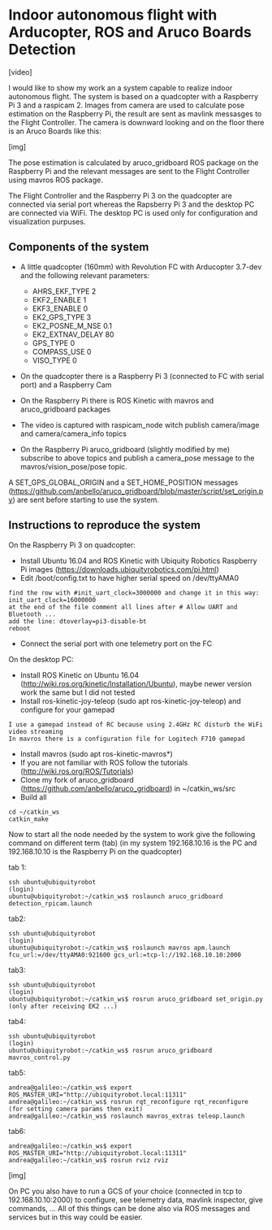 # Indoor autonomous flight with Arducopter, ROS and Aruco Boards Detection

[video]

I would like to show my work an a system capable to realize indoor autonomous flight.
The system is based on a quadcopter with a Raspberry Pi 3 and a raspicam 2. Images from camera are used to calculate pose estimation on the Raspberry Pi, the result are sent as mavlink messasges to the Flight Controller.
The camera is downward looking and on the floor there is an Aruco Boards like this:

[img]

The pose estimation is calculated by aruco_gridboard ROS package on the Raspberry Pi and the relevant messages are sent to the Flight Controller using mavros ROS package.

The Flight Controller and the Raspberry Pi 3 on the quadcopter are connected via serial port whereas the Rapsberry Pi 3 and the desktop PC are connected via WiFi. The desktop PC is used only for configuration and visualization purpuses.

## Components of the system

- A little quadcopter (160mm) with Revolution FC with Arducopter 3.7-dev and the following relevant parameters:
  - AHRS_EKF_TYPE 2
  - EKF2_ENABLE 1
  - EKF3_ENABLE 0
  - EK2_GPS_TYPE 3
  - EK2_POSNE_M_NSE 0.1
  - EK2_EXTNAV_DELAY 80
  - GPS_TYPE 0
  - COMPASS_USE 0
  - VISO_TYPE 0
	
- On the quadcopter there is a Raspberry Pi 3 (connected to FC with serial port) and a Raspberry Cam
- On the Raspberry Pi there is ROS Kinetic with mavros and aruco_gridboard packages
- The video is captured with raspicam_node witch publish camera/image and camera/camera_info topics
- On the Raspberry Pi aruco_gridboard (slightly modified by me) subscribe to above topics and publish a camera_pose message to the mavros/vision_pose/pose topic.

A SET_GPS_GLOBAL_ORIGIN and a SET_HOME_POSITION messages (https://github.com/anbello/aruco_gridboard/blob/master/script/set_origin.py) are sent before starting to use the system.

## Instructions to reproduce the system

On the Raspberry Pi 3 on quadcopter:
- Install Ubuntu 16.04 and ROS Kinetic with Ubiquity Robotics Raspberry Pi images (https://downloads.ubiquityrobotics.com/pi.html)
- Edit /boot/config.txt to have higher serial speed on /dev/ttyAMA0
```
find the row with #init_uart_clock=3000000 and change it in this way: init_uart_clock=16000000
at the end of the file comment all lines after # Allow UART and Bluetooth ...
add the line: dtoverlay=pi3-disable-bt
reboot
```
- Connect the serial port with one telemetry port on the FC

On the desktop PC:
- Install ROS Kinetic on Ubuntu 16.04 (http://wiki.ros.org/kinetic/Installation/Ubuntu), maybe newer version work the same but I did not tested
- Install ros-kinetic-joy-teleop (sudo apt ros-kinetic-joy-teleop) and configure for your gamepad
```
I use a gamepad instead of RC because using 2.4GHz RC disturb the WiFi video streaming
In mavros there is a configuration file for Logitech F710 gamepad
```
- Install mavros (sudo apt ros-kinetic-mavros*)
- If you are not familiar with ROS follow the tutorials (http://wiki.ros.org/ROS/Tutorials)
- Clone my fork of aruco_gridboard (https://github.com/anbello/aruco_gridboard) in ~/catkin_ws/src
- Build all
```
cd ~/catkin_ws
catkin_make
```

Now to start all the node needed by the system to work give the following command on different term (tab)
(in my system 192.168.10.16 is the PC and 192.168.10.10 is the Raspberry Pi on the quadcopter)

tab 1:
```
ssh ubuntu@ubiquityrobot
(login)
ubuntu@ubiquityrobot:~/catkin_ws$ roslaunch aruco_gridboard detection_rpicam.launch
```

tab2:
```
ssh ubuntu@ubiquityrobot
(login)
ubuntu@ubiquityrobot:~/catkin_ws$ roslaunch mavros apm.launch fcu_url:=/dev/ttyAMA0:921600 gcs_url:=tcp-l://192.168.10.10:2000
```

tab3:
```
ssh ubuntu@ubiquityrobot
(login)
ubuntu@ubiquityrobot:~/catkin_ws$ rosrun aruco_gridboard set_origin.py (only after receiving EK2 ...)
```

tab4:
```
ssh ubuntu@ubiquityrobot
(login)
ubuntu@ubiquityrobot:~/catkin_ws$ rosrun aruco_gridboard mavros_control.py 
```

tab5:
```
andrea@galileo:~/catkin_ws$ export ROS_MASTER_URI="http://ubiquityrobot.local:11311"
andrea@galileo:~/catkin_ws$ rosrun rqt_reconfigure rqt_reconfigure (for setting camera params then exit)
andrea@galileo:~/catkin_ws$ roslaunch mavros_extras teleop.launch
```

tab6:
```
andrea@galileo:~/catkin_ws$ export ROS_MASTER_URI="http://ubiquityrobot.local:11311"
andrea@galileo:~/catkin_ws$ rosrun rviz rviz
```

[img]

On PC you also have to run a GCS of your choice (connected in tcp to 192.168.10.10:2000) to configure, see telemetry data, mavlink inspector, give commands, ...
All of this things can be done also via ROS messages and services but in this way could be easier.
